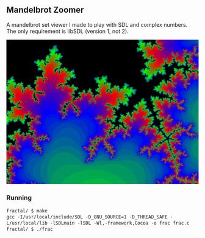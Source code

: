 ## Mandelbrot Zoomer

A mandelbrot set viewer I made to play with SDL and complex numbers.
The only requirement is libSDL (version 1, not 2).

![Mandelbrot](/img/demo.png?raw=true)

### Running

```
fractal/ $ make
gcc -I/usr/local/include/SDL -D_GNU_SOURCE=1 -D_THREAD_SAFE -L/usr/local/lib -lSDLmain -lSDL -Wl,-framework,Cocoa -o frac frac.c
fractal/ $ ./frac
```
